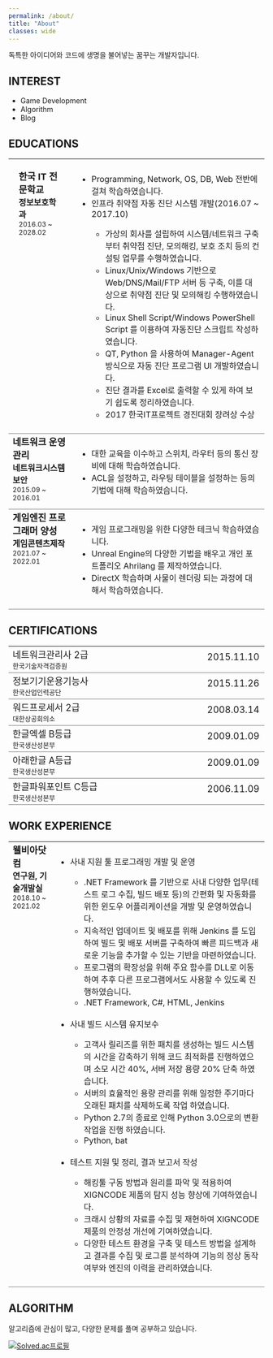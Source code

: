 ```yaml
---
permalink: /about/
title: "About"
classes: wide
---
```


독특한 아이디어와 코드에 생명을 불어넣는 꿈꾸는 개발자입니다.

## INTEREST

* Game Development
* Algorithm 
* Blog

## EDUCATIONS

<style type="text/css">
tr, td {
  vertical-align: top;
}
</style>

<table style="border-collapse:collapse;width:100%;">
  <tr style="border-bottom:1px solid grey;padding:10px;" valign="top">
    <td style="padding:20px;" width="25%" valign="top">
      <font size="4"><b>한국 IT 전문학교</b></font><br/> 
      <font size="3"><b>정보보호학과</b></font><br/> 
      <font size="2">2016.03 ~ 2028.02</font>
    </td>
    <td style="padding:10px;" width="100%">
      <ul>
        <li>Programming, Network, OS, DB, Web 전반에 걸쳐 학습하였습니다.</li>
        <li>인프라 취약점 자동 진단 시스템 개발(2016.07 ~ 2017.10)</li>
        <ul>
          <li>가상의 회사를 설립하여 시스템/네트워크 구축부터 취약점 진단, 모의해킹, 보호 조치 등의 컨설팅 업무를 수행하였습니다.</li>
          <li>Linux/Unix/Windows 기반으로 Web/DNS/Mail/FTP 서버 등 구축, 이를 대상으로 취약점 진단 및 모의해킹 수행하였습니다.</li>
          <li>Linux Shell Script/Windows PowerShell Script 를 이용하여 자동진단 스크립트 작성하였습니다.</li>
          <li>QT, Python 을 사용하여 Manager-Agent 방식으로 자동 진단 프로그램 UI 개발하였습니다.</li>
          <li>진단 결과를 Excel로 출력할 수 있게 하여 보기 쉽도록 정리하였습니다.</li>
          <li>2017 한국IT프로젝트 경진대회 장려상 수상</li>
        </ul>
      </ul>
    </td>
  </tr>
  <tr style="border-bottom:1px solid grey;padding:20px" valign="top">
    <td>
      <font size="4"><b>네트워크 운영관리</b></font><br/> 
      <font size="3"><b>네트워크시스템보안</b></font><br/> 
      <font size="2">2015.09 ~ 2016.01</font>
    </td>
    <td style="padding:10px;">
      <ul>
        <li> 대한 교육을 이수하고 스위치, 라우터 등의 통신 장비에 대해 학습하였습니다.</li>
        <li>ACL을 설정하고, 라우팅 테이블을 설정하는 등의 기법에 대해 학습하였습니다.</li>
      </ul>
    </td>
  </tr>
  <tr style="border-bottom:1px solid grey;padding:20px" valign="top">
    <td>
      <font size="4"><b>게임엔진 프로그래머 양성</b></font><br/> 
      <font size="3"><b>게임콘텐츠제작</b></font><br/> 
      <font size="2">2021.07 ~ 2022.01</font>
    </td>
    <td style="padding:10px;">
      <ul>
        <li>게임 프로그래밍을 위한 다양한 테크닉 학습하였습니다.</li>
        <li>Unreal Engine의 다양한 기법을 배우고 개인 포트폴리오 Ahrilang 를 제작하였습니다.</li>
        <li>DirectX 학습하며 사물이 렌더링 되는 과정에 대해서 학습하였습니다.</li>
      </ul>
    </td>
  </tr>
</table>


## CERTIFICATIONS

<table style="border-collapse:collapse;">
  <tr style="border-bottom:1px solid grey;padding:10px;">
    <td width="100%">
      <font size="4">네트워크관리사 2급</font><br/>
      <font size="2">한국기술자격검증원</font>
    </td>
    <td style="padding:10px;" width="30%">
      <font size="4">2015.11.10</font>
    </td>
  </tr>
  <tr style="border-bottom:1px solid grey;padding:10px">
    <td>
      <font size="4">정보기기운용기능사</font><br/>
      <font size="2">한국산업인력공단</font>
    </td>
    <td style="padding:10px;">
      <font size="4">2015.11.26</font>
    </td>
  </tr>
  <tr style="border-bottom:1px solid grey;padding:10px">
    <td>
      <font size="4">워드프로세서 2급</font><br/>
      <font size="2">대한상공회의소</font>
    </td>
    <td style="padding:10px;">
      <font size="4">2008.03.14</font>
    </td>
  </tr>
  <tr style="border-bottom:1px solid grey;padding:10px">
    <td>
      <font size="4">한글엑셀 B등급</font><br/>
      <font size="2">한국생산성본부</font>
    </td>
    <td style="padding:10px;">
      <font size="4">2009.01.09</font>
    </td>
  </tr>
  <tr style="border-bottom:1px solid grey;padding:10px">
    <td>
      <font size="4">아래한글 A등급</font><br/>
      <font size="2">한국생산성본부</font>
    </td>
    <td style="padding:10px;">
      <font size="4">2009.01.09</font>
    </td>
  </tr>
  <tr style="border-bottom:1px solid grey;padding:10px">
    <td>
      <font size="4">한글파워포인트 C등급</font><br/>
      <font size="2">한국생산성본부</font>
    </td>
    <td style="padding:10px;">
      <font size="4">2006.11.09</font>
    </td>
  </tr>
</table>

## WORK EXPERIENCE

<table style="border-collapse:collapse;width:100%">
  <tr style="border-bottom:1px solid grey;padding:10px;" valign="top">
    <td width="15%">
      <font size="4"><b>웰비아닷컴</b></font><br/> 
      <font size="3"><b>연구원, 기술개발실</b></font><br/> 
      <font size="2">2018.10 ~ 2021.02</font>
    </td>
    <td style="padding:10px;" width="75%">
      <ul>
        <li>사내 지원 툴 프로그래밍 개발 및 운영</li>
        <ul>
          <li>.NET Framework 를 기반으로 사내 다양한 업무(테스트 로그 수집, 빌드 배포 등)의 간편화 및 자동화를 위한 윈도우 어플리케이션을 개발 및 운영하였습니다.</li>
          <li>지속적인 업데이트 및 배포를 위해 Jenkins 를 도입하여 빌드 및 배포 서버를 구축하여 빠른 피드백과 새로운 기능을 추가할 수 있는 기반을 마련하였습니다.</li>
          <li>프로그램의 확장성을 위해 주요 함수를 DLL로 이동하여 추후 다른 프로그램에서도 사용할 수 있도록 진행하였습니다.</li>
          <li>.NET Framework, C#, HTML, Jenkins</li>
        </ul>
        <br/>
        <li>사내 빌드 시스템 유지보수</li>
        <ul>
          <li>고객사 릴리즈를 위한 패치를 생성하는 빌드 시스템의 시간을 감축하기 위해 코드 최적화를 진행하였으며 소모 시간 40%, 서버 저장 용량 20% 단축 하였습니다.</li>
          <li>서버의 효율적인 용량 관리를 위해 일정한 주기마다 오래된 패치를 삭제하도록 작업 하였습니다.</li>
          <li>Python 2.7의 종료로 인해 Python 3.0으로의 변환 작업을 진행 하였습니다.</li>
          <li>Python, bat</li>
        </ul>
        <br/>
        <li>테스트 지원 및 정리, 결과 보고서 작성</li>
        <ul>
          <li>해킹툴 구동 방법과 원리를 파악 및 적용하여 XIGNCODE 제품의 탐지 성능 향상에 기여하였습니다.</li>
          <li>크래시 상황의 자료를 수집 및 재현하여 XIGNCODE 제품의 안정성 개선에 기여하였습니다.</li>
          <li>다양한 테스트 환경을 구축 및 테스트 방법을 설계하고 결과를 수집 및 로그를 분석하여 기능의 정상 동작여부와 엔진의 이력을 관리하였습니다.</li>
        </ul>
      </ul>
    </td>
  </tr>
</table>


## ALGORITHM

알고리즘에 관심이 많고, 다양한 문제를 풀며 공부하고 있습니다.

[![Solved.ac프로필](http://mazassumnida.wtf/api/v2/generate_badge?boj=megaton920)](https://solved.ac/megaton920)
